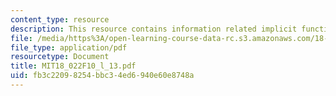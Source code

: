 ```yaml
---
content_type: resource
description: This resource contains information related implicit functions.
file: /media/https%3A/open-learning-course-data-rc.s3.amazonaws.com/18-022-calculus-of-several-variables-fall-2010/fb3c22098254bbc34ed6940e60e8748a_MIT18_022F10_l_13.pdf
file_type: application/pdf
resourcetype: Document
title: MIT18_022F10_l_13.pdf
uid: fb3c2209-8254-bbc3-4ed6-940e60e8748a
---
```

